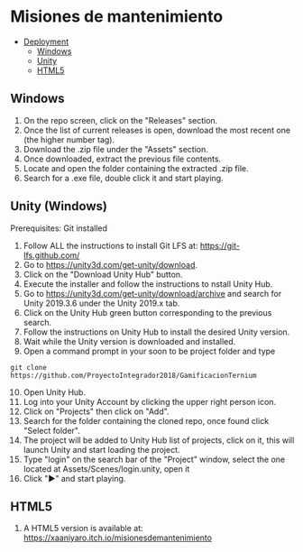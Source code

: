 Misiones de mantenimiento
==========

- [Deployment](#deployment)
  - [Windows](#windows)
  - [Unity](#unity)
  - [HTML5](#html5)


Windows
-------

1. On the repo screen, click on the "Releases" section.
2. Once the list of current releases is open, download the most recent one (the higher number tag).
3. Download the .zip file under the "Assets" section.
4. Once downloaded, extract the previous file contents.
5. Locate and open the folder containing the extracted .zip file.
6. Search for a .exe file, double click it and start playing.

Unity (Windows)
-------
Prerequisites: Git installed

1. Follow ALL the instructions to install Git LFS at: https://git-lfs.github.com/
2. Go to https://unity3d.com/get-unity/download. 
3. Click on the "Download Unity Hub" button.  
4. Execute the installer and follow the instructions to nstall Unity Hub.
5. Go to https://unity3d.com/get-unity/download/archive and search for Unity 2019.3.6 under the Unity 2019.x tab.
6. Click on the Unity Hub green button corresponding to the previous search.
7. Follow the instructions on Unity Hub to install the desired Unity version.
8. Wait while the Unity version is downloaded and installed.
9. Open a command prompt in your soon to be project folder and type 
```
git clone https://github.com/ProyectoIntegrador2018/GamificacionTernium
```
10. Open Unity Hub.
11. Log into your Unity Account by clicking the upper right person icon. 
12. Click on "Projects" then click on "Add".
13. Search for the folder containing the cloned repo, once found click "Select folder". 
14. The project will be added to Unity Hub list of projects, click on it, this will launch Unity and start loading the project.
15. Type "login" on the search bar of the "Project" window, select the one located at Assets/Scenes/login.unity, open it
16. Click "▶" and start playing.

HTML5
-------
1. A HTML5 version is available at: https://xaaniyaro.itch.io/misionesdemantenimiento